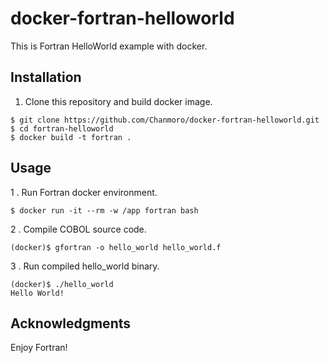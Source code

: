 # docker-fortran-helloworld
This is Fortran HelloWorld example with docker.

## Installation
1. Clone this repository and build docker image.
```
$ git clone https://github.com/Chanmoro/docker-fortran-helloworld.git
$ cd fortran-helloworld
$ docker build -t fortran .
```

## Usage
1 . Run Fortran docker environment.
```
$ docker run -it --rm -w /app fortran bash
```

2 . Compile COBOL source code.
```
(docker)$ gfortran -o hello_world hello_world.f
```

3 . Run compiled hello_world binary.
```
(docker)$ ./hello_world 
Hello World!
```

## Acknowledgments
Enjoy Fortran!

